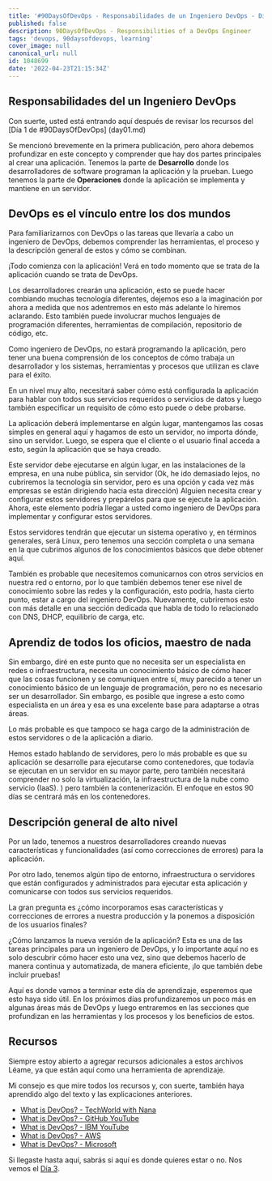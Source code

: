 ```yaml
---
title: '#90DaysOfDevOps - Responsabilidades de un Ingeniero DevOps - Día 2'
published: false
description: 90DaysOfDevOps - Responsibilities of a DevOps Engineer
tags: 'devops, 90daysofdevops, learning'
cover_image: null
canonical_url: null
id: 1048699
date: '2022-04-23T21:15:34Z'
---
```

## Responsabilidades del un Ingeniero DevOps 

Con suerte, usted está entrando aquí después de revisar los recursos del [Día 1 de #90DaysOfDevOps] (day01.md)

Se mencionó brevemente en la primera publicación, pero ahora debemos profundizar en este concepto y comprender que hay dos partes principales al crear una aplicación. Tenemos la parte de **Desarrollo** donde los desarrolladores de software programan la aplicación y la prueban. Luego tenemos la parte de **Operaciones** donde la aplicación se implementa y mantiene en un servidor.

## DevOps es el vínculo entre los dos mundos

Para familiarizarnos con DevOps o las tareas que llevaría a cabo un ingeniero de DevOps, debemos comprender las herramientas, el proceso y la descripción general de estos y cómo se combinan.

¡Todo comienza con la aplicación! Verá en todo momento que se trata de la aplicación cuando se trata de DevOps.

Los desarrolladores crearán una aplicación, esto se puede hacer combiando muchas tecnología diferentes, dejemos eso a la imaginación por ahora a medida que nos adentremos en esto más adelante lo hiremos aclarando. Esto también puede involucrar muchos lenguajes de programación diferentes, herramientas de compilación, repositorio de código, etc.

Como ingeniero de DevOps, no estará programando la aplicación, pero tener una buena comprensión de los conceptos de cómo trabaja un desarrollador y los sistemas, herramientas y procesos que utilizan es clave para el éxito.

En un nivel muy alto, necesitará saber cómo está configurada la aplicación para hablar con todos sus servicios requeridos o servicios de datos y luego también especificar un requisito de cómo esto puede o debe probarse.

La aplicación deberá implementarse en algún lugar, mantengamos las cosas simples en general aquí y hagamos de esto un servidor, no importa dónde, sino un servidor. Luego, se espera que el cliente o el usuario final acceda a esto, según la aplicación que se haya creado.

Este servidor debe ejecutarse en algún lugar, en las instalaciones de la empresa, en una nube pública, sin servidor (Ok, he ido demasiado lejos, no cubriremos la tecnología sin servidor, pero es una opción y cada vez más empresas se están dirigiendo hacia esta dirección) Alguien necesita crear y configurar estos servidores y prepárelos para que se ejecute la aplicación. Ahora, este elemento podría llegar a usted como ingeniero de DevOps para implementar y configurar estos servidores.

Estos servidores tendrán que ejecutar un sistema operativo y, en términos generales, será Linux, pero tenemos una sección completa o una semana en la que cubrimos algunos de los conocimientos básicos que debe obtener aquí. 

También es probable que necesitemos comunicarnos con otros servicios en nuestra red o entorno, por lo que también debemos tener ese nivel de conocimiento sobre las redes y la configuración, esto podría, hasta cierto punto, estar a cargo del ingeniero DevOps. Nuevamente, cubriremos esto con más detalle en una sección dedicada que habla de todo lo relacionado con DNS, DHCP, equilibrio de carga, etc. 

## Aprendiz de todos los oficios, maestro de nada

Sin embargo, diré en este punto que no necesita ser un especialista en redes o infraestructura, necesita un conocimiento básico de cómo hacer que las cosas funcionen y se comuniquen entre sí, muy parecido a tener un conocimiento básico de un lenguaje de programación, pero no es necesario ser un desarrollador. Sin embargo, es posible que ingrese a esto como especialista en un área y esa es una excelente base para adaptarse a otras áreas.

Lo más probable es que tampoco se haga cargo de la administración de estos servidores o de la aplicación a diario.

Hemos estado hablando de servidores, pero lo más probable es que su aplicación se desarrolle para ejecutarse como contenedores, que todavía se ejecutan en un servidor en su mayor parte, pero también necesitará comprender no solo la virtualización, la infraestructura de la nube como servicio (IaaS). ) pero también la contenerización. El enfoque en estos 90 días se centrará más en los contenedores.

## Descripción general de alto nivel

Por un lado, tenemos a nuestros desarrolladores creando nuevas características y funcionalidades (así como correcciones de errores) para la aplicación.

Por otro lado, tenemos algún tipo de entorno, infraestructura o servidores que están configurados y administrados para ejecutar esta aplicación y comunicarse con todos sus servicios requeridos.

La gran pregunta es ¿cómo incorporamos esas características y correcciones de errores a nuestra producción y la ponemos a disposición de los usuarios finales?

¿Cómo lanzamos la nueva versión de la aplicación? Esta es una de las tareas principales para un ingeniero de DevOps, y lo importante aquí no es solo descubrir cómo hacer esto una vez, sino que debemos hacerlo de manera continua y automatizada, de manera eficiente, ¡lo que también debe incluir pruebas!

Aquí es donde vamos a terminar este día de aprendizaje, esperemos que esto haya sido útil. En los próximos días profundizaremos un poco más en algunas áreas más de DevOps y luego entraremos en las secciones que profundizan en las herramientas y los procesos y los beneficios de estos.

## Recursos 

Siempre estoy abierto a agregar recursos adicionales a estos archivos Léame, ya que están aquí como una herramienta de aprendizaje.

Mi consejo es que mire todos los recursos y, con suerte, también haya aprendido algo del texto y las explicaciones anteriores.
- [What is DevOps? - TechWorld with Nana](https://www.youtube.com/watch?v=0yWAtQ6wYNM)
- [What is DevOps? - GitHub YouTube](https://www.youtube.com/watch?v=kBV8gPVZNEE)
- [What is DevOps? - IBM YouTube](https://www.youtube.com/watch?v=UbtB4sMaaNM)
- [What is DevOps? - AWS ](https://aws.amazon.com/devops/what-is-devops/)
- [What is DevOps? - Microsoft](https://docs.microsoft.com/en-us/devops/what-is-devops)

Si llegaste hasta aquí, sabrás si aquí es donde quieres estar o no. Nos vemos el [Día 3](day03.md).
